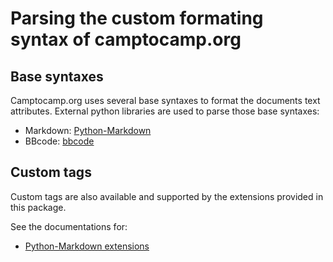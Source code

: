 Parsing the custom formating syntax of camptocamp.org
=====================================================

Base syntaxes
-------------

Camptocamp.org uses several base syntaxes to format the documents text attributes.
External python libraries are used to parse those base syntaxes:
* Markdown: [Python-Markdown](https://github.com/waylan/Python-Markdown)
* BBcode: [bbcode](https://github.com/dcwatson/bbcode)

Custom tags
-----------

Custom tags are also available and supported by the extensions provided in this package.

See the documentations for:
* [Python-Markdown extensions](https://pythonhosted.org/Markdown/extensions/api.html)
